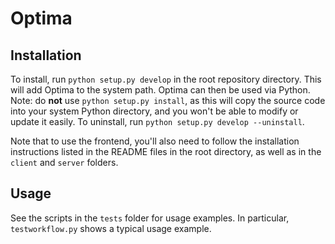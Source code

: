 Optima
======

Installation
-----

To install, run `python setup.py develop` in the root repository directory. This will add Optima to the system path. Optima can then be used via Python. Note: do **not** use `python setup.py install`, as this will copy the source code into your system Python directory, and you won't be able to modify or update it easily. To uninstall, run `python setup.py develop --uninstall`.

Note that to use the frontend, you'll also need to follow the installation instructions listed in the README files in the root directory, as well as in the `client` and `server` folders.

Usage
-----

See the scripts in the `tests` folder for usage examples. In particular, `testworkflow.py` shows a typical usage example.
